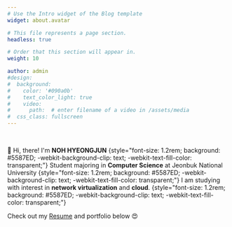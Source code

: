 ```yaml
---
# Use the Intro widget of the Blog template
widget: about.avatar

# This file represents a page section.
headless: true

# Order that this section will appear in.
weight: 10

author: admin
#design:
#  background:
#    color: '#090a0b'
#    text_color_light: true
#    video:
#      path:  # enter filename of a video in /assets/media
#  css_class: fullscreen
---
```


<br>

👋 Hi, there! I'm **NOH HYEONGJUN**
{style="font-size: 1.2rem; background: #5587ED; -webkit-background-clip: text; -webkit-text-fill-color: transparent;"}
Student majoring in **Computer Science** at Jeonbuk National University
{style="font-size: 1.2rem; background: #5587ED; -webkit-background-clip: text; -webkit-text-fill-color: transparent;"}
I am studying with interest in **network virtualization** and **cloud**.
{style="font-size: 1.2rem; background: #5587ED; -webkit-background-clip: text; -webkit-text-fill-color: transparent;"}

Check out my [Resume](/en/about/) and portfolio below 😍

<br>